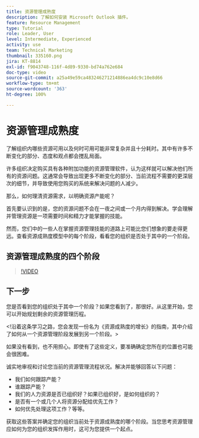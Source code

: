 ```yaml
---
title: 资源管理成熟度
description: 了解如何安装 Microsoft Outlook 插件。
feature: Resource Management
type: Tutorial
role: Leader, User
level: Intermediate, Experienced
activity: use
team: Technical Marketing
thumbnail: 335160.png
jira: KT-8814
exl-id: f9043748-116f-4d89-9330-bd74a762e684
doc-type: video
source-git-commit: a25a49e59ca483246271214886ea4dc9c10e8d66
workflow-type: tm+mt
source-wordcount: '363'
ht-degree: 100%

---
```


# 资源管理成熟度

了解组织内哪些资源可用以及何时可用可能非常复杂并且十分耗时。其中有许多不断变化的部分、态度和观点都会搅乱局面。

许多组织决定购买具有各种附加功能的资源管理软件，认为这样就可以解决他们所有的资源问题。这通常会导致出现更多不断变化的部分、当前流程不需要的更深层次的细节，并导致使用您购买的系统来解决问题的人减少。

那么，如何理清资源需求，以明确资源产能呢？

首先要认识到的是，您的资源问题不会在一夜之间或一个月内得到解决。学会理解并管理资源是一项需要时间和精力才能掌握的技能。

然而，您们中的一些人在掌握资源管理技能的道路上可能比您们想象的要走得更远。查看资源成熟度模型中的每个阶段，看看您的组织是否处于其中的一个阶段。

## 资源管理成熟度的四个阶段

>[!VIDEO](https://video.tv.adobe.com/v/335160/?quality=12&learn=on)


## 下一步

您是否看到您的组织处于其中一个阶段？如果您看到了，那很好。从这里开始，您可以开始规划剩余的资源管理历程。

&lt;!沿着这条学习之路，您会发现一份名为《资源成熟度的增长》的指南，其中介绍了如何从一个资源管理阶段发展到另一个阶段。&gt;

如果没有看到，也不用担心。即使有了这些定义，要准确确定您所在的位置也可能会很困难。

诚实地审视和讨论您当前的资源管理流程状况。解决并能够回答以下问题：

* 我们如何跟踪产能？
* 谁跟踪产能？
* 我们的人力资源是否已组织好？如果已组织好，是如何组织的？
* 是否有一个或几个人将资源分配给优先工作？
* 如何优先处理这项工作？等等。

获取这些答案并确定您的组织当前处于资源成熟度的哪个阶段。当您思考资源管理应如何为您的组织发挥作用时，这可为您提供一个起点。
